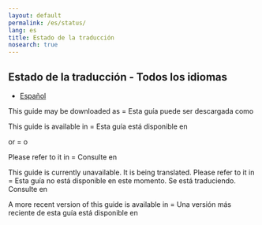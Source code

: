 ```yaml
---
layout: default
permalink: /es/status/
lang: es
title: Estado de la traducción
nosearch: true
---
```


## Estado de la traducción - Todos los idiomas

- [Español]({{site.baseurl}}/es/status/)

This guide may be downloaded as = Esta guía puede ser descargada como

This guide is available in = Esta guía está disponible en 

or = o

Please refer to it in  = Consulte en

This guide is currently unavailable. It is being translated. Please refer to it in = Esta guía no está disponible en este momento. Se está traduciendo. Consulte en 

A more recent version of this guide is available in = Una versión más reciente de esta guía está disponible en
